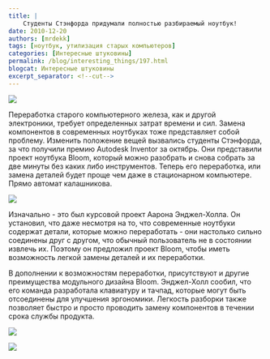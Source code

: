 ```yaml
---
title: |
    Студенты Стэнфорда придумали полностью разбираемый ноутбук!
date: 2010-12-20
authors: [mrdekk]
tags: [ноутбук, утилизация старых компьютеров]
categories: [Интересные штуковины]
permalink: /blog/interesting_things/197.html
blogcat: Интересные штуковины
excerpt_separator: <!--cut-->
---
```



![](http://itw66.ru/uploads/images/00/00/01/2010/12/20/23636f.jpg)


Переработка старого компьютерного железа, как и другой электроники, требует определенных затрат времени и сил. Замена компонентов в современных ноутбуках тоже представляет собой проблему. Изменить положение вещей вызвались студенты Стэнфорда, за что получили премию Autodesk Inventor за октябрь. Они представили проект ноутбука Bloom, который можно разобрать и снова собрать за две минуты без каких либо инструментов. Теперь его переработка, или замена деталей будет проще чем даже в стационарном компьютере. Прямо автомат калашникова.


<!--cut-->



![](http://itw66.ru/uploads/images/00/00/01/2010/12/20/4b02da.jpg)


Изначально - это был курсовой проект Аарона Энджел-Холла. Он установил, что даже несмотря на то, что современные ноутбуки содержат детали, которые можно переработать - они настолько сильно соединены друг с другом, что обычный пользователь не в состоянии извлечь их. Поэтому он предложил проект Bloom, чтобы иметь возможность легкой замены деталей и их переработки.

В дополнении к возможностям переработки, присутствуют и другие преимущества модульного дизайна Bloom. Энджел-Холл сообил, что его команда разработала клавиатуру и тачпад, которые могут быть отсоединены для улучшения эргономики. Легкость разборки также позволяет быстро и просто проводить замену компонентов в течении срока службы продукта.


![](http://itw66.ru/uploads/images/00/00/01/2010/12/20/58f18e.jpg)


![](http://itw66.ru/uploads/images/00/00/01/2010/12/20/8f28cc.jpg)


<object style="height: 390px; width: 640px"><param name="movie" value="http://www.youtube.com/v/WQX_NGb5vXs?version=3"><param name="allowFullScreen" value="true"><param name="allowScriptAccess" value="always"><embed src="http://www.youtube.com/v/WQX_NGb5vXs?version=3" type="application/x-shockwave-flash" allowfullscreen="true" allowScriptAccess="always" width="640" height="390"></object>
